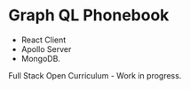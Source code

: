 
# Graph QL Phonebook
- React Client
- Apollo Server
- MongoDB.

Full Stack Open Curriculum - Work in progress. 
